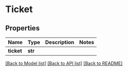 # Ticket


## Properties
Name | Type | Description | Notes
------------ | ------------- | ------------- | -------------
**ticket** | **str** |  | 

[[Back to Model list]](../#documentation-for-models) [[Back to API list]](../#documentation-for-api-endpoints) [[Back to README]](../)


